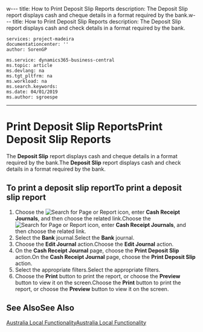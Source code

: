 <span data-ttu-id="1bdca-101">w--- title: How to Print Deposit Slip Reports description: The Deposit Slip report displays cash and cheque details in a format required by the bank.</span><span class="sxs-lookup"><span data-stu-id="1bdca-101">w--- title: How to Print Deposit Slip Reports description: The Deposit Slip report displays cash and check details in a format required by the bank.</span></span>

    services: project-madeira
    documentationcenter: ''
    author: SorenGP

    ms.service: dynamics365-business-central
    ms.topic: article
    ms.devlang: na
    ms.tgt_pltfrm: na
    ms.workload: na
    ms.search.keywords:
    ms.date: 04/01/2019
    ms.author: sgroespe

---
# <a name="print-deposit-slip-reports"></a><span data-ttu-id="1bdca-102">Print Deposit Slip Reports</span><span class="sxs-lookup"><span data-stu-id="1bdca-102">Print Deposit Slip Reports</span></span>
<span data-ttu-id="1bdca-103">The **Deposit Slip** report displays cash and cheque details in a format required by the bank.</span><span class="sxs-lookup"><span data-stu-id="1bdca-103">The **Deposit Slip** report displays cash and check details in a format required by the bank.</span></span>  

## <a name="to-print-a-deposit-slip-report"></a><span data-ttu-id="1bdca-104">To print a deposit slip report</span><span class="sxs-lookup"><span data-stu-id="1bdca-104">To print a deposit slip report</span></span>  

1.  <span data-ttu-id="1bdca-105">Choose the ![Search for Page or Report](../../media/ui-search/search_small.png "Search for Page or Report icon") icon, enter **Cash Receipt Journals**, and then choose the related link.</span><span class="sxs-lookup"><span data-stu-id="1bdca-105">Choose the ![Search for Page or Report](../../media/ui-search/search_small.png "Search for Page or Report icon") icon, enter **Cash Receipt Journals**, and then choose the related link.</span></span>  
2.  <span data-ttu-id="1bdca-106">Select the **Bank** journal.</span><span class="sxs-lookup"><span data-stu-id="1bdca-106">Select the **Bank** journal.</span></span>  
3.  <span data-ttu-id="1bdca-107">Choose the **Edit Journal** action.</span><span class="sxs-lookup"><span data-stu-id="1bdca-107">Choose the **Edit Journal** action.</span></span>  
4.  <span data-ttu-id="1bdca-108">On the **Cash Receipt Journal** page, choose the **Print Deposit Slip** action.</span><span class="sxs-lookup"><span data-stu-id="1bdca-108">On the **Cash Receipt Journal** page, choose the **Print Deposit Slip** action.</span></span>  
5.  <span data-ttu-id="1bdca-109">Select the appropriate filters.</span><span class="sxs-lookup"><span data-stu-id="1bdca-109">Select the appropriate filters.</span></span>  
6.  <span data-ttu-id="1bdca-110">Choose the **Print** button to print the report, or choose the **Preview** button to view it on the screen.</span><span class="sxs-lookup"><span data-stu-id="1bdca-110">Choose the **Print** button to print the report, or choose the **Preview** button to view it on the screen.</span></span>  

## <a name="see-also"></a><span data-ttu-id="1bdca-111">See Also</span><span class="sxs-lookup"><span data-stu-id="1bdca-111">See Also</span></span>  
 [<span data-ttu-id="1bdca-112">Australia Local Functionality</span><span class="sxs-lookup"><span data-stu-id="1bdca-112">Australia Local Functionality</span></span>](australia-local-functionality.md)
